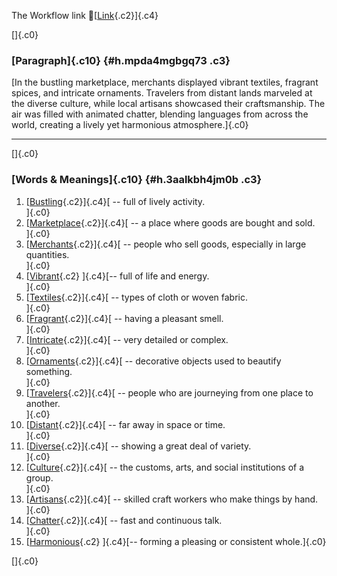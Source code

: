 The Workflow link
👏[[Link](https://www.google.com/url?q=http://www.google.com&sa=D&source=editors&ust=1760020424236956&usg=AOvVaw3Gg7FWQU7ynnnFcwm9ciYA){.c2}]{.c4}

[]{.c0}

### [Paragraph]{.c10} {#h.mpda4mgbgq73 .c3}

[In the bustling marketplace, merchants displayed vibrant textiles,
fragrant spices, and intricate ornaments. Travelers from distant lands
marveled at the diverse culture, while local artisans showcased their
craftsmanship. The air was filled with animated chatter, blending
languages from across the world, creating a lively yet harmonious
atmosphere.]{.c0}

------------------------------------------------------------------------

[]{.c0}

### [Words & Meanings]{.c10} {#h.3aalkbh4jm0b .c3}

1.  [[Bustling](https://www.google.com/url?q=http://www.google.com&sa=D&source=editors&ust=1760020424237573&usg=AOvVaw1i_rH6DYvchjr1hqvqGnAc){.c2}]{.c4}[ --
    full of lively activity.\
    ]{.c0}
2.  [[Marketplace](https://www.google.com/url?q=http://www.google.com&sa=D&source=editors&ust=1760020424237691&usg=AOvVaw0sqYb0TmEFwmoVYelFs-Hn){.c2}]{.c4}[ --
    a place where goods are bought and sold.\
    ]{.c0}
3.  [[Merchants](https://www.google.com/url?q=http://www.google.com&sa=D&source=editors&ust=1760020424237828&usg=AOvVaw2ENCWACqtm7xfe5OvPzjlA){.c2}]{.c4}[ --
    people who sell goods, especially in large quantities.\
    ]{.c0}
4.  [[Vibrant](https://www.google.com/url?q=http://www.google.com&sa=D&source=editors&ust=1760020424237970&usg=AOvVaw1fSzQO5wuOni0JdIp1orul){.c2}
    ]{.c4}[-- full of life and energy.\
    ]{.c0}
5.  [[Textiles](https://www.google.com/url?q=http://www.google.com&sa=D&source=editors&ust=1760020424238114&usg=AOvVaw3Fgm0CQzWM7v31tlOFz68j){.c2}]{.c4}[ --
    types of cloth or woven fabric.\
    ]{.c0}
6.  [[Fragrant](https://www.google.com/url?q=http://www.google.com&sa=D&source=editors&ust=1760020424238238&usg=AOvVaw0IZk8_Xm_xROf7uaHjHnK7){.c2}]{.c4}[ --
    having a pleasant smell.\
    ]{.c0}
7.  [[Intricate](https://www.google.com/url?q=http://www.google.com&sa=D&source=editors&ust=1760020424238327&usg=AOvVaw3HbdSK-SE5P3jHzoA3q8ky){.c2}]{.c4}[ --
    very detailed or complex.\
    ]{.c0}
8.  [[Ornaments](https://www.google.com/url?q=http://www.google.com&sa=D&source=editors&ust=1760020424238419&usg=AOvVaw0twH0Mg3RPT30TtYA_Nfi2){.c2}]{.c4}[ --
    decorative objects used to beautify something.\
    ]{.c0}
9.  [[Travelers](https://www.google.com/url?q=http://www.google.com&sa=D&source=editors&ust=1760020424238554&usg=AOvVaw1yD6m6-RiNQ4QM8mECqvHH){.c2}]{.c4}[ --
    people who are journeying from one place to another.\
    ]{.c0}
10. [[Distant](https://www.google.com/url?q=http://www.google.com&sa=D&source=editors&ust=1760020424238699&usg=AOvVaw0H8usnfIHGwZh3k_cArqhI){.c2}]{.c4}[ --
    far away in space or time.\
    ]{.c0}
11. [[Diverse](https://www.google.com/url?q=http://www.google.com&sa=D&source=editors&ust=1760020424238791&usg=AOvVaw3lXwnewFySeTk0AX2EBbdI){.c2}]{.c4}[ --
    showing a great deal of variety.\
    ]{.c0}
12. [[Culture](https://www.google.com/url?q=http://www.google.com&sa=D&source=editors&ust=1760020424238883&usg=AOvVaw3MH4UwgeCVDndM5sxuPZjq){.c2}]{.c4}[ --
    the customs, arts, and social institutions of a group.\
    ]{.c0}
13. [[Artisans](https://www.google.com/url?q=http://www.google.com&sa=D&source=editors&ust=1760020424238993&usg=AOvVaw36PsIawJMb6WhUE7-9a-bl){.c2}]{.c4}[ --
    skilled craft workers who make things by hand.\
    ]{.c0}
14. [[Chatter](https://www.google.com/url?q=http://www.google.com&sa=D&source=editors&ust=1760020424239111&usg=AOvVaw2AXi8yFXSinpTJnYSvbTbT){.c2}]{.c4}[ --
    fast and continuous talk.\
    ]{.c0}
15. [[Harmonious](https://www.google.com/url?q=http://www.google.com&sa=D&source=editors&ust=1760020424239216&usg=AOvVaw2BPeNdWx3t16vLKRHGn3cL){.c2}
    ]{.c4}[-- forming a pleasing or consistent whole.]{.c0}

[]{.c0}
